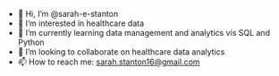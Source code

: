 - 👋 Hi, I’m @sarah-e-stanton
- 👀 I’m interested in healthcare data
- 🌱 I’m currently learning data management and analytics vis SQL and Python
- 💞️ I’m looking to collaborate on healthcare data analytics
- 📫 How to reach me: sarah.stanton16@gmail.com

<!---
sarah-e-stanton/sarah-e-stanton is a ✨ special ✨ repository because its `README.md` (this file) appears on your GitHub profile.
You can click the Preview link to take a look at your changes.
--->

